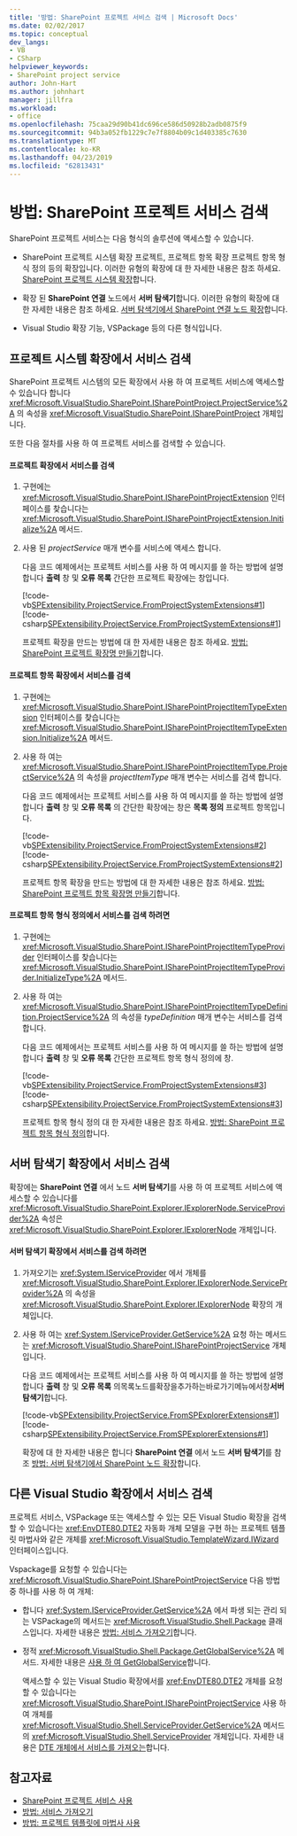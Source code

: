 ```yaml
---
title: '방법: SharePoint 프로젝트 서비스 검색 | Microsoft Docs'
ms.date: 02/02/2017
ms.topic: conceptual
dev_langs:
- VB
- CSharp
helpviewer_keywords:
- SharePoint project service
author: John-Hart
ms.author: johnhart
manager: jillfra
ms.workload:
- office
ms.openlocfilehash: 75caa29d90b41dc696ce586d50928b2adb0875f9
ms.sourcegitcommit: 94b3a052fb1229c7e7f8804b09c1d403385c7630
ms.translationtype: MT
ms.contentlocale: ko-KR
ms.lasthandoff: 04/23/2019
ms.locfileid: "62813431"
---
```

# <a name="how-to-retrieve-the-sharepoint-project-service"></a>방법: SharePoint 프로젝트 서비스 검색
  SharePoint 프로젝트 서비스는 다음 형식의 솔루션에 액세스할 수 있습니다.

- SharePoint 프로젝트 시스템 확장 프로젝트, 프로젝트 항목 확장 프로젝트 항목 형식 정의 등의 확장입니다. 이러한 유형의 확장에 대 한 자세한 내용은 참조 하세요. [SharePoint 프로젝트 시스템 확장](../sharepoint/extending-the-sharepoint-project-system.md)합니다.

- 확장 된 **SharePoint 연결** 노드에서 **서버 탐색기**합니다. 이러한 유형의 확장에 대 한 자세한 내용은 참조 하세요. [서버 탐색기에서 SharePoint 연결 노드 확장](../sharepoint/extending-the-sharepoint-connections-node-in-server-explorer.md)합니다.

- Visual Studio 확장 기능, VSPackage 등의 다른 형식입니다.

## <a name="retrieve-the-service-in-project-system-extensions"></a>프로젝트 시스템 확장에서 서비스 검색
 SharePoint 프로젝트 시스템의 모든 확장에서 사용 하 여 프로젝트 서비스에 액세스할 수 있습니다 합니다 <xref:Microsoft.VisualStudio.SharePoint.ISharePointProject.ProjectService%2A> 의 속성을 <xref:Microsoft.VisualStudio.SharePoint.ISharePointProject> 개체입니다.

 또한 다음 절차를 사용 하 여 프로젝트 서비스를 검색할 수 있습니다.

#### <a name="to-retrieve-the-service-in-a-project-extension"></a>프로젝트 확장에서 서비스를 검색

1. 구현에는 <xref:Microsoft.VisualStudio.SharePoint.ISharePointProjectExtension> 인터페이스를 찾습니다는 <xref:Microsoft.VisualStudio.SharePoint.ISharePointProjectExtension.Initialize%2A> 메서드.

2. 사용 된 *projectService* 매개 변수를 서비스에 액세스 합니다.

     다음 코드 예제에서는 프로젝트 서비스를 사용 하 여 메시지를 쓸 하는 방법에 설명 합니다 **출력** 창 및 **오류 목록** 간단한 프로젝트 확장에는 창입니다.

     [!code-vb[SPExtensibility.ProjectService.FromProjectSystemExtensions#1](../sharepoint/codesnippet/VisualBasic/spextensibility.projectservice.fromprojectsystemextensions.getprojectservice/extension/extension.vb#1)]
     [!code-csharp[SPExtensibility.ProjectService.FromProjectSystemExtensions#1](../sharepoint/codesnippet/CSharp/spextensibility.projectservice.fromprojectsystemextensions.getprojectservice/extension/extension.cs#1)]

     프로젝트 확장을 만드는 방법에 대 한 자세한 내용은 참조 하세요. [방법: SharePoint 프로젝트 확장명 만들기](../sharepoint/how-to-create-a-sharepoint-project-extension.md)합니다.

#### <a name="to-retrieve-the-service-in-a-project-item-extension"></a>프로젝트 항목 확장에서 서비스를 검색

1. 구현에는 <xref:Microsoft.VisualStudio.SharePoint.ISharePointProjectItemTypeExtension> 인터페이스를 찾습니다는 <xref:Microsoft.VisualStudio.SharePoint.ISharePointProjectItemTypeExtension.Initialize%2A> 메서드.

2. 사용 하 여는 <xref:Microsoft.VisualStudio.SharePoint.ISharePointProjectItemType.ProjectService%2A> 의 속성을 *projectItemType* 매개 변수는 서비스를 검색 합니다.

     다음 코드 예제에서는 프로젝트 서비스를 사용 하 여 메시지를 쓸 하는 방법에 설명 합니다 **출력** 창 및 **오류 목록** 의 간단한 확장에는 창은 **목록 정의** 프로젝트 항목입니다.

     [!code-vb[SPExtensibility.ProjectService.FromProjectSystemExtensions#2](../sharepoint/codesnippet/VisualBasic/spextensibility.projectservice.fromprojectsystemextensions.getprojectservice/extension/extension.vb#2)]
     [!code-csharp[SPExtensibility.ProjectService.FromProjectSystemExtensions#2](../sharepoint/codesnippet/CSharp/spextensibility.projectservice.fromprojectsystemextensions.getprojectservice/extension/extension.cs#2)]

     프로젝트 항목 확장을 만드는 방법에 대 한 자세한 내용은 참조 하세요. [방법: SharePoint 프로젝트 항목 확장명 만들기](../sharepoint/how-to-create-a-sharepoint-project-item-extension.md)합니다.

#### <a name="to-retrieve-the-service-in-a-project-item-type-definition"></a>프로젝트 항목 형식 정의에서 서비스를 검색 하려면

1. 구현에는 <xref:Microsoft.VisualStudio.SharePoint.ISharePointProjectItemTypeProvider> 인터페이스를 찾습니다는 <xref:Microsoft.VisualStudio.SharePoint.ISharePointProjectItemTypeProvider.InitializeType%2A> 메서드.

2. 사용 하 여는 <xref:Microsoft.VisualStudio.SharePoint.ISharePointProjectItemTypeDefinition.ProjectService%2A> 의 속성을 *typeDefinition* 매개 변수는 서비스를 검색 합니다.

     다음 코드 예제에서는 프로젝트 서비스를 사용 하 여 메시지를 쓸 하는 방법에 설명 합니다 **출력** 창 및 **오류 목록** 간단한 프로젝트 항목 형식 정의에 창.

     [!code-vb[SPExtensibility.ProjectService.FromProjectSystemExtensions#3](../sharepoint/codesnippet/VisualBasic/spextensibility.projectservice.fromprojectsystemextensions.getprojectservice/extension/extension.vb#3)]
     [!code-csharp[SPExtensibility.ProjectService.FromProjectSystemExtensions#3](../sharepoint/codesnippet/CSharp/spextensibility.projectservice.fromprojectsystemextensions.getprojectservice/extension/extension.cs#3)]

     프로젝트 항목 형식 정의 대 한 자세한 내용은 참조 하세요. [방법: SharePoint 프로젝트 항목 형식 정의](../sharepoint/how-to-define-a-sharepoint-project-item-type.md)합니다.

## <a name="retrieve-the-service-in-server-explorer-extensions"></a>서버 탐색기 확장에서 서비스 검색
 확장에는 **SharePoint 연결** 에서 노드 **서버 탐색기**를 사용 하 여 프로젝트 서비스에 액세스할 수 있습니다를 <xref:Microsoft.VisualStudio.SharePoint.Explorer.IExplorerNode.ServiceProvider%2A> 속성은 <xref:Microsoft.VisualStudio.SharePoint.Explorer.IExplorerNode> 개체입니다.

#### <a name="to-retrieve-the-service-in-a-server-explorer-extension"></a>서버 탐색기 확장에서 서비스를 검색 하려면

1. 가져오기는 <xref:System.IServiceProvider> 에서 개체를 <xref:Microsoft.VisualStudio.SharePoint.Explorer.IExplorerNode.ServiceProvider%2A> 의 속성을 <xref:Microsoft.VisualStudio.SharePoint.Explorer.IExplorerNode> 확장의 개체입니다.

2. 사용 하 여는 <xref:System.IServiceProvider.GetService%2A> 요청 하는 메서드는 <xref:Microsoft.VisualStudio.SharePoint.ISharePointProjectService> 개체입니다.

     다음 코드 예제에서는 프로젝트 서비스를 사용 하 여 메시지를 쓸 하는 방법에 설명 합니다 **출력** 창 및 **오류 목록** 의목록노드를확장을추가하는바로가기메뉴에서창**서버 탐색기**합니다.

     [!code-vb[SPExtensibility.ProjectService.FromSPExplorerExtensions#1](../sharepoint/codesnippet/VisualBasic/spextensibility.projectservice.fromspexplorerextensions.getprojectservice/extension/extension.vb#1)]
     [!code-csharp[SPExtensibility.ProjectService.FromSPExplorerExtensions#1](../sharepoint/codesnippet/CSharp/spextensibility.projectservice.fromspexplorerextensions.getprojectservice/extension/extension.cs#1)]

     확장에 대 한 자세한 내용은 합니다 **SharePoint 연결** 에서 노드 **서버 탐색기**를 참조 [방법: 서버 탐색기에서 SharePoint 노드 확장](../sharepoint/how-to-extend-a-sharepoint-node-in-server-explorer.md)합니다.

## <a name="retrieve-the-service-in-other-visual-studio-extensions"></a>다른 Visual Studio 확장에서 서비스 검색
 프로젝트 서비스, VSPackage 또는 액세스할 수 있는 모든 Visual Studio 확장을 검색할 수 있습니다는 <xref:EnvDTE80.DTE2> 자동화 개체 모델을 구현 하는 프로젝트 템플릿 마법사와 같은 개체를 <xref:Microsoft.VisualStudio.TemplateWizard.IWizard> 인터페이스입니다.

 Vspackage를 요청할 수 있습니다는 <xref:Microsoft.VisualStudio.SharePoint.ISharePointProjectService> 다음 방법 중 하나를 사용 하 여 개체:

- 합니다 <xref:System.IServiceProvider.GetService%2A> 에서 파생 되는 관리 되는 VSPackage의 메서드는 <xref:Microsoft.VisualStudio.Shell.Package> 클래스입니다. 자세한 내용은 [방법: 서비스 가져오기](../extensibility/how-to-get-a-service.md)합니다.

- 정적 <xref:Microsoft.VisualStudio.Shell.Package.GetGlobalService%2A> 메서드. 자세한 내용은 [사용 하 여 GetGlobalService](../extensibility/internals/service-essentials.md#how-to-use-getglobalservice)합니다.

  액세스할 수 있는 Visual Studio 확장에서를 <xref:EnvDTE80.DTE2> 개체를 요청할 수 있습니다는 <xref:Microsoft.VisualStudio.SharePoint.ISharePointProjectService> 사용 하 여 개체를 <xref:Microsoft.VisualStudio.Shell.ServiceProvider.GetService%2A> 메서드의 <xref:Microsoft.VisualStudio.Shell.ServiceProvider> 개체입니다. 자세한 내용은 [DTE 개체에서 서비스를 가져오는](../extensibility/how-to-get-a-service.md#getting-a-service-from-the-dte-object)합니다.

## <a name="see-also"></a>참고자료
- [SharePoint 프로젝트 서비스 사용](../sharepoint/using-the-sharepoint-project-service.md)
- [방법: 서비스 가져오기](../extensibility/how-to-get-a-service.md)
- [방법: 프로젝트 템플릿에 마법사 사용](../extensibility/how-to-use-wizards-with-project-templates.md)
